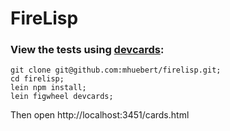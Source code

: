 # FireLisp

### View the tests using [devcards](https://github.com/bhauman/devcards):

```
git clone git@github.com:mhuebert/firelisp.git;
cd firelisp;
lein npm install;
lein figwheel devcards;
```

Then open http://localhost:3451/cards.html